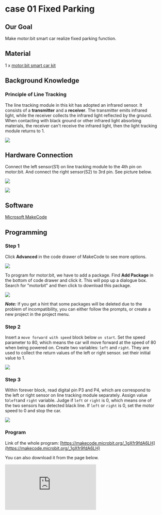 ﻿# case 01 Fixed Parking

## Our Goal

 Make motor:bit smart car realize fixed parking function.


## Material

 1 x [motor:bit smart car kit](https://www.elecfreaks.com/motor-bit-acrylic-smart-car-kit.html)

## Background Knowledge

### Principle of Line Tracking

 The line tracking module in this kit has adopted an infrared sensor. It consists of a **transmitter** and a **receiver**. The transmitter emits infrared light, while the receiver collects the infrared light reflected by the ground.
 When contacting with black ground or other infrared light absorbing materials, the receiver can't receive the infrared light, then the light tracking module returns to 1.

![](https://wiki-media-ef.oss-cn-hongkong.aliyuncs.com/i18n/en/docusaurus-plugin-content-docs/current/microbit/microbit-smart-car/microbit-motorbit-smart-car-kit/images/uPsoeBB.jpg)


## Hardware Connection


Connect the left sensor(S1) on line tracking module to the 4th pin on motor:bit.
And connect the right sensor(S2) to 3rd pin. See picture below.

![](https://wiki-media-ef.oss-cn-hongkong.aliyuncs.com/i18n/en/docusaurus-plugin-content-docs/current/microbit/microbit-smart-car/microbit-motorbit-smart-car-kit/images/BOpsVvF.jpg)

![](https://wiki-media-ef.oss-cn-hongkong.aliyuncs.com/i18n/en/docusaurus-plugin-content-docs/current/microbit/microbit-smart-car/microbit-motorbit-smart-car-kit/images/kzPngGo.jpg)

## Software

[Microsoft MakeCode](https://makecode.microbit.org/#)

## Programming

### Step 1
Click **Advanced** in the code drawer of MakeCode to see more options.

![](https://wiki-media-ef.oss-cn-hongkong.aliyuncs.com/i18n/en/docusaurus-plugin-content-docs/current/microbit/microbit-smart-car/microbit-motorbit-smart-car-kit/images/LjMR5IU.png)

To program for motor:bit, we have to add a package. Find **Add Package** in the bottom of code drawer and click it. This will pop up a dialogue box. Search for "motorbit" and then click to download this package.

![](https://wiki-media-ef.oss-cn-hongkong.aliyuncs.com/i18n/en/docusaurus-plugin-content-docs/current/microbit/microbit-smart-car/microbit-motorbit-smart-car-kit/images/XDlSfIS.png)

***Note:*** If you get a hint that some packages will be deleted due to the problem of incompatibility, you can either follow the prompts, or create a new project in the project menu.

### Step 2

 Insert a `move forward with speed` block below `on start`. Set the speed parameter to 80, which means the car will move forward at the speed of 80 when being powered on.
 Create two variables: `left` and `right`. They are used to collect the return values of the left or right sensor. set their initial value to 1.

![](https://wiki-media-ef.oss-cn-hongkong.aliyuncs.com/i18n/en/docusaurus-plugin-content-docs/current/microbit/microbit-smart-car/microbit-motorbit-smart-car-kit/images/tYJS1aY.png)

### Step 3

 Within forever block, read digital pin P3 and P4, which are correspond to the left or right sensor on line tracking module separately.
 Assign value to`left`and `right` variable.
 Judge if `left` or `right` is 0, which means one of the two sensors has detected black line.
 If `left` or `right` is 0, set the motor speed to 0 and stop the car.

![](https://wiki-media-ef.oss-cn-hongkong.aliyuncs.com/i18n/en/docusaurus-plugin-content-docs/current/microbit/microbit-smart-car/microbit-motorbit-smart-car-kit/images/p2WuniN.png)

### Program

Link of the whole program: [https://makecode.microbit.org/_1gXfr9fdA6LH](https://makecode.microbit.org/_1gXfr9fdA6LH)

You can also download it from the page below.

<div
    style={{
        position: 'relative',
        paddingBottom: '60%',
        overflow: 'hidden',
    }}
>
    <iframe
        src="https://makecode.microbit.org/_1gXfr9fdA6LH"
        frameborder="0"
        sandbox="allow-popups allow-forms allow-scripts allow-same-origin"
        style={{
            position: 'absolute',
            width: '100%',
            height: '100%',
        }}
    />
</div>


***Note:*** Due to the effect of inertia, the car will rush out a certain distance before stop when a black line is detected.


## Result

 Once powered on, the car moves forward at the speed of 80. When a black line is detected by the line tracking module, the car stops immediately.


## Think

 Create more black lines to allow the car complete fixed turning and slow down speed. How can we program?


## FAQ



## Relative Readings
